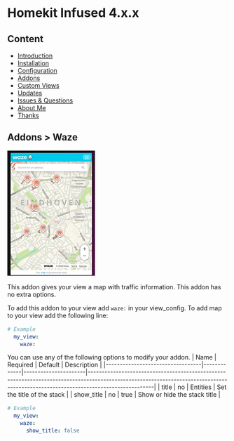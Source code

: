 # Homekit Infused 4.x.x

## Content
- [Introduction](../index.md)
- [Installation](../installation.md)
- [Configuration](../configuration.md)
- [Addons](../addons.md)
- [Custom Views](../custom_views.md)
- [Updates](../updates.md)
- [Issues & Questions](../issues.md)
- [About Me](../about.md)
- [Thanks](../thanks.md)

## Addons > Waze

![Homekit Infused](../images/waze-card.png)

This addon gives your view a map with traffic information.
This addon has no extra options.

To add this addon to your view add `waze:` in your view_config.
To add map to your view add the following line:

```yaml
# Example
  my_view:
    waze:
```

You can use any of the following options to modify your addon.
| Name | Required | Default | Description |
|----------------------------------|-------------|----------------------|-----------------------------------------------------------------------------------------------------------------------------------------------------------------------------------|
| title | no | Entities | Set the title of the stack |
| show_title | no | true | Show or hide the stack title |

```yaml
# Example
  my_view:
    waze:
      show_title: false
```              